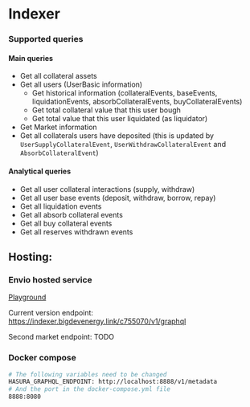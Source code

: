 # Indexer


### Supported queries
#### Main queries

- Get all collateral assets
- Get all users (UserBasic information)
    - Get historical information (collateralEvents, baseEvents, liquidationEvents, absorbCollateralEvents, buyCollateralEvents)
    - Get total collateral value that this user bough
    - Get total value that this user liquidated (as liquidator)
- Get Market information
- Get all collaterals users have deposited (this is updated by `UserSupplyCollateralEvent`, `UserWithdrawCollateralEvent` and `AbsorbCollateralEvent`)

#### Analytical queries
- Get all user collateral interactions (supply, withdraw)
- Get all user base events (deposit, withdraw, borrow, repay)
- Get all liquidation events
- Get all absorb collateral events
- Get all buy collateral events
- Get all reserves withdrawn events

## Hosting:

### Envio hosted service

[Playground](https://envio.dev/app/swaylend/swaylend-monorepo/acb4662/playground)

Current version endpoint: https://indexer.bigdevenergy.link/c755070/v1/graphql

Second market endpoint: TODO

### Docker compose

```bash
# The following variables need to be changed
HASURA_GRAPHQL_ENDPOINT: http://localhost:8888/v1/metadata
# And the port in the docker-compose.yml file
8888:8080
```
